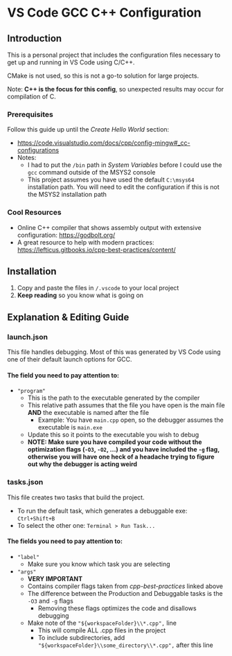 # VS Code GCC C++ Configuration

## Introduction

This is a personal project that includes the configuration files necessary to get up and running in VS Code using C/C++.

CMake is not used, so this is not a go-to solution for large projects.

Note: **C++ is the focus for this config**, so unexpected results may occur for compilation of C.

### Prerequisites

Follow this guide up until the _Create Hello World_ section:

- https://code.visualstudio.com/docs/cpp/config-mingw#_cc-configurations
- Notes:
  - I had to put the `/bin` path in _System Variables_ before I could use the `gcc` command outside of the MSYS2 console
  - This project assumes you have used the default `C:\msys64` installation path. You will need to edit the configuration if this is not the MSYS2 installation path

### Cool Resources

- Online C++ compiler that shows assembly output with extensive configuration: https://godbolt.org/
- A great resource to help with modern practices: https://lefticus.gitbooks.io/cpp-best-practices/content/

## Installation

1. Copy and paste the files in `/.vscode` to your local project
2. **Keep reading** so you know what is going on

## Explanation & Editing Guide

### launch.json

This file handles debugging.
Most of this was generated by VS Code using one of their default launch options for GCC.

#### The field you need to pay attention to:

- `"program"`
  - This is the path to the executable generated by the compiler
  - This relative path assumes that the file you have open is the main file **AND** the executable is named after the file
    - Example: You have `main.cpp` open, so the debugger assumes the executable is `main.exe`
  - Update this so it points to the executable you wish to debug
  - **NOTE: Make sure you have compiled your code without the optimization flags (`-O3`, `-O2`, ...) and you have included the `-g` flag, otherwise you will have one heck of a headache trying to figure out why the debugger is acting weird**

### tasks.json

This file creates two tasks that build the project.

- To run the default task, which generates a debuggable exe: `Ctrl+Shift+B`
- To select the other one: `Terminal > Run Task...`

#### The fields you need to pay attention to:

- `"label"`
  - Make sure you know which task you are selecting
- `"args"`
  - **VERY IMPORTANT**
  - Contains compiler flags taken from _cpp-best-practices_ linked above
  - The difference between the Production and Debuggable tasks is the `-O3` and `-g` flags
    - Removing these flags optimizes the code and disallows debugging
  - Make note of the `"${workspaceFolder}\\*.cpp",` line
    - This will compile ALL .cpp files in the project
    - To include subdirectories, add `"${workspaceFolder}\\some_directory\\*.cpp",` after this line
